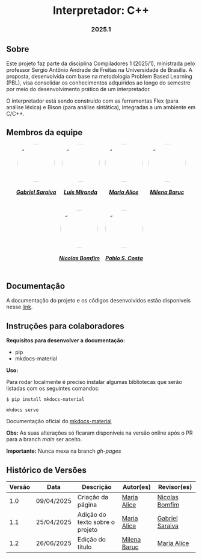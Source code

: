 <h1 align="center"> Interpretador: C++</h1>
<h3 align="center"> 2025.1 </h3>

## Sobre

Este projeto faz parte da disciplina Compiladores 1 (2025/1), ministrada pelo professor Sergio Antônio Andrade de Freitas na Universidade de Brasília. A proposta, desenvolvida com base na metodologia Problem Based Learning (PBL), visa consolidar os conhecimentos adquiridos ao longo do semestre por meio do desenvolvimento prático de um interpretador.

O interpretador está sendo construído com as ferramentas Flex (para análise léxica) e Bison (para análise sintática), integradas a um ambiente em C/C++.

## Membros da equipe


<center>

<div style="display: flex; flex-direction: row; gap: 15px; flex-wrap: wrap; justify-content: center;" >
    <div>
        <a href="https://github.com/gabrielsarcan">
                <img style="border-radius: 50%;"         src="https://github.com/gabrielsarcan.png" width="100px;"/>
                <h5 class="text-center">Gabriel Saraiva</h5>
        </a>
    </div>
    <div>
        <a href="https://github.com/LuisMiranda10">
                <img style="border-radius: 50%;"         src="https://github.com/LuisMiranda10.png" width="100px;"/>
                <h5 class="text-center">Luis Miranda</h5>
        </a>
    </div>
    <div>
        <a href="https://github.com/Maliz30">
                <img style="border-radius: 50%;"         src="https://github.com/Maliz30.png" width="100px;"/>
                <h5 class="text-center">Maria Alice</h5>
        </a>
    </div>
        <div>
        <a href="https://github.com/MilenaBaruc">
                <img style="border-radius: 50%;"         src="https://github.com/MilenaBaruc.png" width="100px;"/>
                <h5 class="text-center">Milena Baruc</h5>
        </a>
    </div>
    <div>
        <a href="https://github.com/NickGehjk">
                <img style="border-radius: 50%;"         src="https://github.com/NickGehjk.png" width="100px;"/>
                <h5 class="text-center">Nicolas Bomfim</h5>
        </a>
    </div>
    <div>
        <a href="https://github.com/pabloheika">
                <img style="border-radius: 50%;"         src="https://github.com/pabloheika.png" width="100px;"/>
                <h5 class="text-center">Pablo S. Costa</h5>
        </a>
    </div>
</div>
    
</center>

## Documentação
A documentação do projeto e os códigos desenvolvidos estão disponiveis nesse [link](https://github.com/Maliz30/Interpretador_Cpp-Py).

## Instruções para colaboradores

**Requisitos para desenvolver a documentação:**

- pip
- mkdocs-material

**Uso:**

Para rodar localmente é preciso instalar algumas bibliotecas que serão listadas com os seguintes comandos:

```terminal
$ pip install mkdocs-material
```
```terminal
mkdocs serve
```

Documentação oficial do [mkdocs-material](https://squidfunk.github.io/mkdocs-material/)

**Obs:** As suas alterações só ficaram disponíveis na versão online após o PR para a branch *main* ser aceito.

**Importante:** Nunca mexa na branch *gh-pages*



## Histórico de Versões

| Versão |    Data    | Descrição                       | Autor(es)                                      | Revisor(es)                                         |
| ------ | :--------: | ------------------------------- | ---------------------------------------------- | --------------------------------------------------- |
| 1.0    | 09/04/2025 | Criação da página               | [Maria Alice](https://github.com/Maliz30)      | [Nicolas Bomfim](https://github.com/NickGehjk)      |
| 1.1    | 25/04/2025 | Adição do texto sobre o projeto | [Maria Alice](https://github.com/Maliz30)      | [Gabriel Saraiva](https://github.com/gabrielsarcan) |
| 1.2    | 26/06/2025 | Edição do título                | [Milena Baruc](https://github.com/MilenaBaruc) | [Maria Alice](https://github.com/Maliz30)           |
